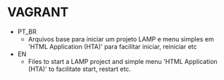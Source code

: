 VAGRANT
=========


  - PT_BR
	- Arquivos base para iniciar um projeto LAMP e menu simples em 'HTML Application (HTA)' para facilitar iniciar, reiniciar etc
  - EN
	- Files to start a LAMP project and simple menu 'HTML Application (HTA)' to facilitate start, restart etc.